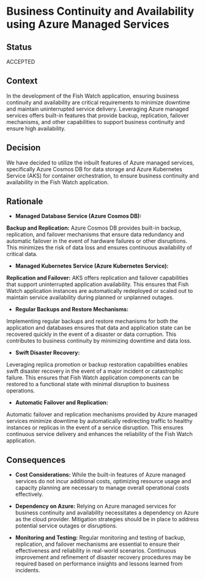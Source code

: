 # Business Continuity and Availability using Azure Managed Services
## Status
ACCEPTED
## Context 
In the development of the Fish Watch application, ensuring business continuity and availability are critical requirements to minimize downtime and maintain uninterrupted service delivery. Leveraging Azure managed services offers built-in features that provide backup, replication, failover mechanisms, and other capabilities to support business continuity and ensure high availability.
## Decision
We have decided to utilize the inbuilt features of Azure managed services, specifically Azure Cosmos DB for data storage and Azure Kubernetes Service (AKS) for container orchestration, to ensure business continuity and availability in the Fish Watch application.
## Rationale
* **Managed Database Service (Azure Cosmos DB):**

**Backup and Replication:** Azure Cosmos DB provides built-in backup, replication, and failover mechanisms that ensure data redundancy and automatic failover in the event of hardware failures or other disruptions. This minimizes the risk of data loss and ensures continuous availability of critical data.

* **Managed Kubernetes Service (Azure Kubernetes Service):**

**Replication and Failover:** AKS offers replication and failover capabilities that support uninterrupted application availability. This ensures that Fish Watch application instances are automatically redeployed or scaled out to maintain service availability during planned or unplanned outages.
* **Regular Backups and Restore Mechanisms:**

Implementing regular backups and restore mechanisms for both the application and databases ensures that data and application state can be recovered quickly in the event of a disaster or data corruption. This contributes to business continuity by minimizing downtime and data loss.

* **Swift Disaster Recovery:**

Leveraging replica promotion or backup restoration capabilities enables swift disaster recovery in the event of a major incident or catastrophic failure. This ensures that Fish Watch application components can be restored to a functional state with minimal disruption to business operations.
* **Automatic Failover and Replication:**

Automatic failover and replication mechanisms provided by Azure managed services minimize downtime by automatically redirecting traffic to healthy instances or replicas in the event of a service disruption. This ensures continuous service delivery and enhances the reliability of the Fish Watch application.
## Consequences
* **Cost Considerations:** While the built-in features of Azure managed services do not incur additional costs, optimizing resource usage and capacity planning are necessary to manage overall operational costs effectively.
  
* **Dependency on Azure:** Relying on Azure managed services for business continuity and availability necessitates a dependency on Azure as the cloud provider. Mitigation strategies should be in place to address potential service outages or disruptions.
  
* **Monitoring and Testing:** Regular monitoring and testing of backup, replication, and failover mechanisms are essential to ensure their effectiveness and reliability in real-world scenarios. Continuous improvement and refinement of disaster recovery procedures may be required based on performance insights and lessons learned from incidents.